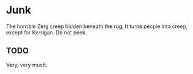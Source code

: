 # Junk

The horrible Zerg creep hidden beneath the rug. It turns people into creep, except for Kerrigan. Do not peek.

## TODO

Very, very much.
